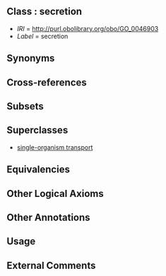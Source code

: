 
## Class : secretion

 * *IRI* = http://purl.obolibrary.org/obo/GO_0046903
 * *Label* = secretion

## Synonyms


## Cross-references


## Subsets


## Superclasses

 * [single-organism transport](../../GO/65/GO_0044765.md)

## Equivalencies


## Other Logical Axioms


## Other Annotations


## Usage


## External Comments

